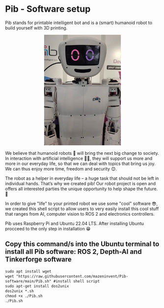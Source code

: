 # Pib - Software  setup
Pib stands for printable intelligent bot and is a (smart) humanoid robot to build yourself with 3D printing.

<p align="center">
  <img width="250" height="360" src="https://github.com/mazeninvent/mo/blob/ab9138e3f7f0c4923982455f656123f1483668ce/IMG-8464.jpg">
</p>

We believe that humanoid robots 🤖 will bring the next big change to society. In interaction with artificial intelligence 👨‍💻, they will support us more and more in our everyday life, so that we can deal with topics that bring us joy. We can thus enjoy more time, freedom and security 😊.

The robot as a helper in everyday life – a huge task that should not be left in individual hands. That’s why we created pib! Our robot project is open and offers all interested parties the unique opportunity to help shape the future. 🤖

In order to give "life" to your printed robot we use some "cool" software 😎, we created this shell script to allow users to very easily install this cool stuff that ranges from AI, computer vision to ROS 2 and electronics controllers.

Pib uses Raspberry Pi and Ubuntu 22.04 LTS. After installing Ubuntu procceed to the only step in installation 😁

## Copy this command/s into the Ubuntu terminal to install all Pib software: ROS 2, Depth-AI and Tinkerforge software

```
sudo apt install wget 
wget "https://raw.githubusercontent.com/mazeninvent/Pib-software/main/Pib.sh" #install shell script
sudo apt-get install dos2unix
dos2unix *.sh
chmod +x ./Pib.sh
./Pib.sh
```
